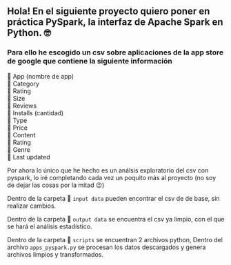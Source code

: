 ## Hola! En el siguiente proyecto quiero poner en práctica PySpark, la interfaz de Apache Spark en Python. 🤓

### Para ello he escogido un csv sobre aplicaciones de la app store de google que contiene la siguiente información

📍 App (nombre de app) \
📍 Category\
📍 Rating\
📍 Size\
📍 Reviews\
📍 Installs (cantidad)\
📍 Type\
📍 Price\
📍 Content\
📍 Rating\
📍 Genre\
📍 Last updated


Por ahora lo único que he hecho es un análsis exploratorio del csv con pyspark, lo iré completando cada vez un poquito más al proyecto (no soy de dejar las cosas por la mitad 😉)

Dentro de la carpeta 📂 `input data` pueden encontrar el csv de de base, sin realizar cambios.

Dentro de la carpeta  📂 `output data` se encuentra el csv ya limpio, con el que se hará el análisis estadístico.
 
Dentro de la carpeta 📂 `scripts` se encuentran 2 archivos python, Dentro del archivo `apps_pyspark.py` se procesan los datos descargados y genera archivos limpios y transformados.


